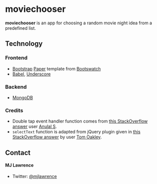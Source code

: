moviechooser
============
**moviechooser** is an app for choosing a random movie night idea from a predefined list.

## Technology
### Frontend
* [Bootstrap](http://getbootstrap.com) [Paper](https://bootswatch.com/paper/) template from [Bootswatch](https://bootswatch.com/)
* [Babel](https://babeljs.io/), [Underscore](http://underscorejs.org)
### Backend
* [MongoDB](https://www.mongodb.com/)

### Credits
* Double tap event handler function comes from [this StackOverflow answer](http://stackoverflow.com/a/32761323) user [Anulal S](http://stackoverflow.com/users/3951761/anulal-s).
* `selectText` function is adapted from jQuery plugin given in [this StackOverflow answer](http://stackoverflow.com/a/12244703) by user [Tom Oakley](http://stackoverflow.com/users/1125251/tom-oakley).

## Contact
#### MJ Lawrence
* Twitter: [@mjlawrence](https://twitter.com/mjlawrence "mjlawrence on twitter")
